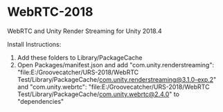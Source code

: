 # WebRTC-2018
WebRTC and Unity Render Streaming for Unity 2018.4

Install Instructions:
1. Add these folders to Library/PackageCache
2. Open Packages/manifest.json and add "com.unity.renderstreaming": "file:E:/Groovecatcher/URS-2018/WebRTC Test/Library/PackageCache/com.unity.renderstreaming@3.1.0-exp.2" and "com.unity.webrtc": "file:E:/Groovecatcher/URS-2018/WebRTC Test/Library/PackageCache/com.unity.webrtc@2.4.0" to "dependencies"
